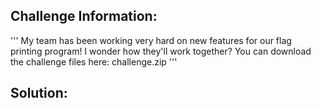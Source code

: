 ## Challenge Information:
'''
My team has been working very hard on new features for our flag printing program! I wonder how they'll work together?
You can download the challenge files here:
challenge.zip
'''

## Solution:



